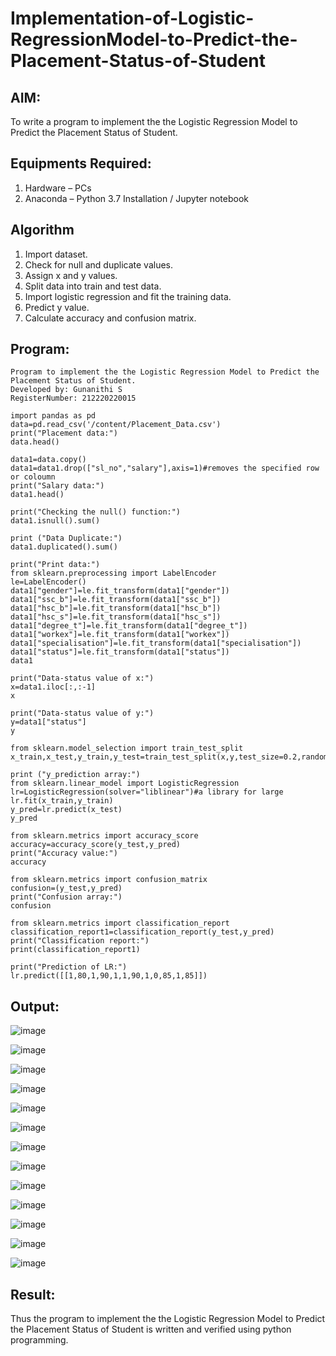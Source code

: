 # Implementation-of-Logistic-RegressionModel-to-Predict-the-Placement-Status-of-Student

## AIM:
To write a program to implement the the Logistic Regression Model to Predict the Placement Status of Student.

## Equipments Required:
1. Hardware – PCs
2. Anaconda – Python 3.7 Installation / Jupyter notebook

## Algorithm
1. Import dataset.
2. Check for null and duplicate values.
3. Assign x and y values.
4. Split data into train and test data.
5. Import logistic regression and fit the training data.
6. Predict y value.
7. Calculate accuracy and confusion matrix.
## Program:
```
Program to implement the the Logistic Regression Model to Predict the Placement Status of Student.
Developed by: Gunanithi S
RegisterNumber: 212220220015
```
```py3
import pandas as pd
data=pd.read_csv('/content/Placement_Data.csv')
print("Placement data:")
data.head()
```
```py3
data1=data.copy()
data1=data1.drop(["sl_no","salary"],axis=1)#removes the specified row or coloumn
print("Salary data:")
data1.head()
```
```py3
print("Checking the null() function:")
data1.isnull().sum()
```
```py3
print ("Data Duplicate:")
data1.duplicated().sum()
```
```py3
print("Print data:")
from sklearn.preprocessing import LabelEncoder
le=LabelEncoder()
data1["gender"]=le.fit_transform(data1["gender"])
data1["ssc_b"]=le.fit_transform(data1["ssc_b"])
data1["hsc_b"]=le.fit_transform(data1["hsc_b"])
data1["hsc_s"]=le.fit_transform(data1["hsc_s"])
data1["degree_t"]=le.fit_transform(data1["degree_t"])
data1["workex"]=le.fit_transform(data1["workex"])
data1["specialisation"]=le.fit_transform(data1["specialisation"])
data1["status"]=le.fit_transform(data1["status"])
data1
```
```py3
print("Data-status value of x:")
x=data1.iloc[:,:-1]
x
```
```py3
print("Data-status value of y:")
y=data1["status"]
y
```
```py3
from sklearn.model_selection import train_test_split
x_train,x_test,y_train,y_test=train_test_split(x,y,test_size=0.2,random_state=0)
```
```py3
print ("y_prediction array:")
from sklearn.linear_model import LogisticRegression
lr=LogisticRegression(solver="liblinear")#a library for large
lr.fit(x_train,y_train)
y_pred=lr.predict(x_test)
y_pred
```
```py3
from sklearn.metrics import accuracy_score 
accuracy=accuracy_score(y_test,y_pred) 
print("Accuracy value:")
accuracy
```
```py3
from sklearn.metrics import confusion_matrix 
confusion=(y_test,y_pred) 
print("Confusion array:")
confusion
```
```py3
from sklearn.metrics import classification_report 
classification_report1=classification_report(y_test,y_pred) 
print("Classification report:")
print(classification_report1)
```
```py3
print("Prediction of LR:")
lr.predict([[1,80,1,90,1,1,90,1,0,85,1,85]])
```

## Output:
![image](https://user-images.githubusercontent.com/128135616/235350737-27e7237c-ceaa-4685-9169-49dd7ba915d0.png)

![image](https://user-images.githubusercontent.com/128135616/235350804-fe6113f5-386f-4a4e-b26c-21d651683564.png)

![image](https://user-images.githubusercontent.com/128135616/235352431-95f73d56-0387-478f-95cf-f1ef920ecb8e.png)

![image](https://user-images.githubusercontent.com/128135616/235352465-5854b6cb-1d08-4e90-9f6b-c09aad85f41f.png)

![image](https://user-images.githubusercontent.com/128135616/235352502-661f2d2a-64c4-455d-9c2b-6327263b564a.png)

![image](https://user-images.githubusercontent.com/128135616/235352550-facc1d8f-e413-44a9-89c6-06468f937ac9.png)

![image](https://user-images.githubusercontent.com/128135616/235352615-9fdec3b0-98a4-4740-95e0-d84af60e3e6f.png)

![image](https://user-images.githubusercontent.com/128135616/235352648-581c0a83-fc2d-4460-b918-cba3db9afcdd.png)

![image](https://user-images.githubusercontent.com/128135616/235352703-090bcdfe-220b-494e-805b-edc98a591359.png)

![image](https://user-images.githubusercontent.com/128135616/235352827-4911063c-5a2c-4c1a-8ceb-7b1b24c28b59.png)

![image](https://user-images.githubusercontent.com/128135616/235352893-a4d6572f-7189-47bc-b869-7acc522b12c1.png)

![image](https://user-images.githubusercontent.com/128135616/235352940-6bb927f0-8100-425d-80e3-351eaac46717.png)

![image](https://user-images.githubusercontent.com/128135616/235352965-e8bcbd0d-390a-44c3-bafd-1ee438c30f0a.png)

## Result:
Thus the program to implement the the Logistic Regression Model to Predict the Placement Status of Student is written and verified using python programming.
